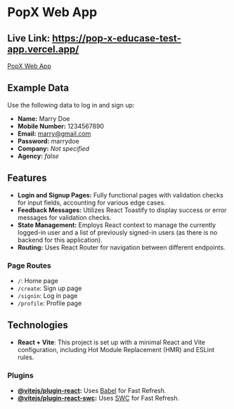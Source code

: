 # PopX Web App

## Live Link: https://pop-x-educase-test-app.vercel.app/

[PopX Web App](https://pop-x-educase-test-app.vercel.app/)

## Example Data

Use the following data to log in and sign up:

- **Name:** Marry Doe
- **Mobile Number:** 1234567890
- **Email:** marry@gmail.com
- **Password:** marrydoe
- **Company:** *Not specified*
- **Agency:** *false*

## Features

- **Login and Signup Pages:** Fully functional pages with validation checks for input fields, accounting for various edge cases.
- **Feedback Messages:** Utilizes React Toastify to display success or error messages for validation checks.
- **State Management:** Employs React context to manage the currently logged-in user and a list of previously signed-in users (as there is no backend for this application).
- **Routing:** Uses React Router for navigation between different endpoints.

### Page Routes

- `/`: Home page
- `/create`: Sign up page
- `/signin`: Log in page
- `/profile`: Profile page

## Technologies

- **React + Vite**: This project is set up with a minimal React and Vite configuration, including Hot Module Replacement (HMR) and ESLint rules.

### Plugins

- **[@vitejs/plugin-react](https://github.com/vitejs/vite-plugin-react/blob/main/packages/plugin-react/README.md):** Uses [Babel](https://babeljs.io/) for Fast Refresh.
- **[@vitejs/plugin-react-swc](https://github.com/vitejs/vite-plugin-react-swc):** Uses [SWC](https://swc.rs/) for Fast Refresh.
